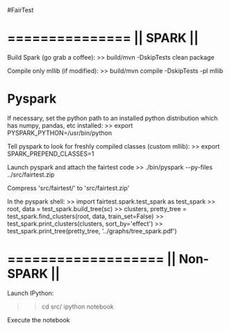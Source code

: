 #FairTest

===============
||   SPARK   ||
===============

Build Spark (go grab a coffee):
    >> build/mvn -DskipTests clean package

Compile only mllib (if modified):
    >> build/mvn compile -DskipTests -pl mllib 

Pyspark
=======
If necessary, set the python path to an installed python distribution which has 
numpy, pandas, etc installed:
    >> export PYSPARK_PYTHON=/usr/bin/python

Tell pyspark to look for freshly compiled classes (custom mllib):
    >> export SPARK_PREPEND_CLASSES=1

Launch pyspark and attach the fairtest code
    >> ./bin/pyspark --py-files ../src/fairtest.zip

Compress 'src/fairtest/' to 'src/fairtest.zip'

In the pyspark shell:
    >> import fairtest.spark.test_spark as test_spark
    >> root, data = test_spark.build_tree(sc)
    >> clusters, pretty_tree = test_spark.find_clusters(root, data, train_set=False)
    >> test_spark.print_clusters(clusters, sort_by='effect')
    >> test_spark.print_tree(pretty_tree, '../graphs/tree_spark.pdf')
    

===================
||   Non-SPARK   ||
===================

Launch IPython:

>> cd src/
>> ipython notebook

Execute the notebook
